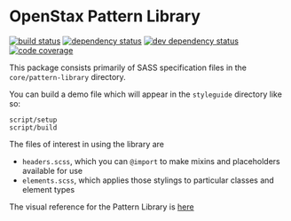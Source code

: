 # OpenStax Pattern Library

[![build status][travis-image]][travis-url]
[![dependency status][dependency-image]][dependency-url]
[![dev dependency status][dev-dependency-image]][dev-dependency-url]
[![code coverage][coverage-image]][coverage-url]


This package consists primarily of SASS specification files in the `core/pattern-library`
directory.

You can build a demo file which will appear in the `styleguide` directory like so:

```
script/setup  
script/build
```

The files of interest in using the library are
 - `headers.scss`, which you can `@import` to make mixins and placeholders available for use
 - `elements.scss`, which applies those stylings to particular classes and element types

 The visual reference for the Pattern Library is [here](https://sketchviewer.com/sketches/59766aabb57e8900114c89ce/latest/)


[travis-image]: https://img.shields.io/travis/openstax/pattern-library.svg
[travis-url]: https://travis-ci.org/openstax/pattern-library
[dependency-image]: https://img.shields.io/david/openstax/pattern-library.svg
[dependency-url]: https://david-dm.org/openstax/pattern-library
[dev-dependency-image]: https://img.shields.io/david/dev/openstax/pattern-library.svg
[dev-dependency-url]: https://david-dm.org/openstax/pattern-library#info=devDependencies
[coverage-image]: https://img.shields.io/codecov/c/github/openstax/pattern-library.svg
[coverage-url]: https://codecov.io/gh/openstax/pattern-library
